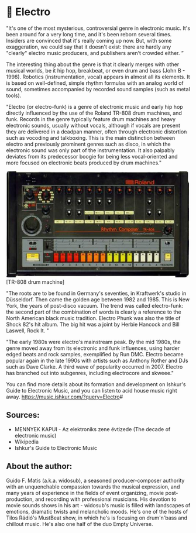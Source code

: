 # 🎹 Electro

"It's one of the most mysterious, controversial genre in electronic music. It's been around for a very long time, and it's been reborn 
several times. Insiders are convinced that it's really coming up now. But, with some exaggeration, we could say that it doesn't exist: 
there are hardly any "clearly" electro music producers, and publishers aren’t crowded either. ”

The interesting thing about the genre is that it clearly merges with other musical worlds, be it hip hop, breakbeat, or even drum and 
bass (John B - 1998). Robotics (instrumentation, vocal) appears in almost all its elements. It is based on well-defined, simple rhythm 
formulas with an analog world of sound, sometimes accompanied by recorded sound samples (such as metal tools).

"Electro (or electro-funk) is a genre of electronic music and early hip hop directly influenced by the use of the Roland TR-808 drum 
machines, and funk. Records in the genre typically feature drum machines and heavy electronic sounds, usually without vocals, 
although if vocals are present they are delivered in a deadpan manner, often through electronic distortion such as vocoding and 
talkboxing. This is the main distinction between electro and previously prominent genres such as disco, in which the electronic sound
was only part of the instrumentation. It also palpably deviates from its predecessor boogie for being less vocal-oriented and more 
focused on electronic beats produced by drum machines."

![[TR-808 drum machine]](_static/images/sound/electro/drum-machine.jpg)
[TR-808 drum machine]

"The roots are to be found in Germany's seventies, in Kraftwerk's studio in Düsseldorf. Then came the golden age between 1982 and 
1985. This is New York, the years of post-disco vacuum. The trend was called electro-funk: the second part of the combination of 
words is clearly a reference to the North American black music tradition. Electro Phunk was also the title of Shock 82's hit album. 
The big hit was a joint by Herbie Hancock and Bill Laswell, Rock It. "

"The early 1980s were electro's mainstream peak. By the mid 1980s, the genre moved away from its electronic and funk influences, 
using harder edged beats and rock samples, exemplified by Run DMC. Electro became popular again in the late 1990s with artists 
such as Anthony Rother and DJs such as Dave Clarke. A third wave of popularity occurred in 2007. Electro has branched out into 
subgenres, including electrocore and skweee."

You can find more details about its formation and development on Ishkur's Guide to Electronic Music, and you can listen to acid 
house music right away.
<https://music.ishkur.com/?query=Electro>#

## Sources: 
 - MENNYEK KAPUI - Az elektroniks zene évtizede (The decade of electronic music)
 - Wikipedia 
 - Ishkur's Guide to Electronic Music

## About the author:
Guido F. Matis (a.k.a. widosub), a seasoned producer-composer authority with an unquenchable compassion towards the musical 
expression, and many years of experience in the fields of event organizing, movie post-production, and recording with professional 
musicians. His devotion to movie sounds shows in his art - widosub's music is filled with landscapes of emotions, dramatic twists and
melancholic moods. He's one of the hosts of Tilos Rádió's MustBeat show, in which he's is focusing on drum'n'bass and chillout 
music. He's also one half of the duo Empty Universe.